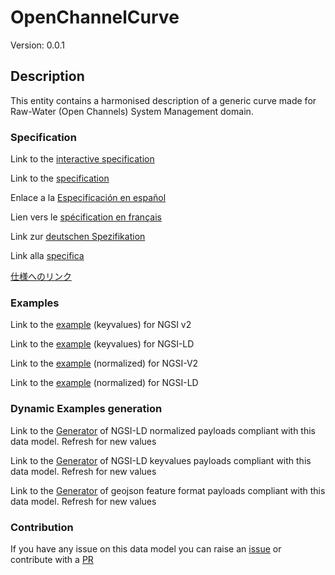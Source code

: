 # OpenChannelCurve
Version: 0.0.1

## Description 

This entity contains a harmonised description of a generic curve made for Raw-Water (Open Channels) System Management domain.
### Specification

Link to the [interactive specification](https://swagger.lab.fiware.org/?url=https://smart-data-models.github.io/dataModel.OpenChannelManagement/OpenChannelCurve/swagger.yaml)

Link to the [specification](https://github.com/smart-data-models/dataModel.OpenChannelManagement/blob/master/OpenChannelCurve/doc/spec.md)

Enlace a la [Especificación en español](https://github.com/smart-data-models/dataModel.OpenChannelManagement/blob/master/OpenChannelCurve/doc/spec_ES.md)

Lien vers le [spécification en français](https://github.com/smart-data-models/dataModel.OpenChannelManagement/blob/master/OpenChannelCurve/doc/spec_FR.md)

Link zur [deutschen Spezifikation](https://github.com/smart-data-models/dataModel.OpenChannelManagement/blob/master/OpenChannelCurve/doc/spec_DE.md)

Link alla [specifica](https://github.com/smart-data-models/dataModel.OpenChannelManagement/blob/master/OpenChannelCurve/doc/spec_IT.md)

[仕様へのリンク](https://github.com/smart-data-models/dataModel.OpenChannelManagement/blob/master/OpenChannelCurve/doc/spec_JA.md)
### Examples

Link to the [example](https://smart-data-models.github.io/dataModel.OpenChannelManagement/OpenChannelCurve/examples/example.json) (keyvalues) for NGSI v2

Link to the [example](https://smart-data-models.github.io/dataModel.OpenChannelManagement/OpenChannelCurve/examples/example.jsonld) (keyvalues) for NGSI-LD

Link to the [example](https://smart-data-models.github.io/dataModel.OpenChannelManagement/OpenChannelCurve/examples/example-normalized.json) (normalized) for NGSI-V2

Link to the [example](https://smart-data-models.github.io/dataModel.OpenChannelManagement/OpenChannelCurve/examples/example-normalized.jsonld) (normalized) for NGSI-LD
### Dynamic Examples generation

Link to the [Generator](https://smartdatamodels.org/extra/ngsi-ld_generator.php?schemaUrl=https://raw.githubusercontent.com/smart-data-models/dataModel.OpenChannelManagement/master/OpenChannelCurve/schema.json&email=info@smartdatamodels.org) of NGSI-LD normalized payloads compliant with this data model. Refresh for new values

Link to the [Generator](https://smartdatamodels.org/extra/ngsi-ld_generator_keyvalues.php?schemaUrl=https://raw.githubusercontent.com/smart-data-models/dataModel.OpenChannelManagement/master/OpenChannelCurve/schema.json&email=info@smartdatamodels.org) of NGSI-LD keyvalues payloads compliant with this data model. Refresh for new values

Link to the [Generator](https://smartdatamodels.org/extra/geojson_features_generator.php?schemaUrl=https://raw.githubusercontent.com/smart-data-models/dataModel.OpenChannelManagement/master/OpenChannelCurve/schema.json&email=info@smartdatamodels.org) of geojson feature format payloads compliant with this data model. Refresh for new values
### Contribution

 If you have any issue on this data model you can raise an [issue](https://github.com/smart-data-models/dataModel.OpenChannelManagement/issues)  or contribute with a [PR](https://github.com/smart-data-models/dataModel.OpenChannelManagement/pulls)